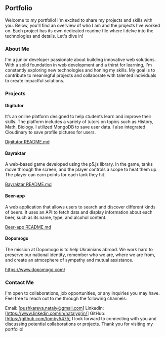 ## Portfolio

Welcome to my portfolio! I'm excited to share my projects and skills with you. Below, you'll find an overview of who I am and the projects I've worked on. Each project has its own dedicated readme file where I delve into the technologies and details. Let's dive in!

### About Me
I'm a junior developer passionate about building innovative web solutions. With a solid foundation in web development and a thirst for learning, I'm constantly exploring new technologies and honing my skills. My goal is to contribute to meaningful projects and collaborate with talented individuals to create impactful solutions.


### Projects

#### Digitutor

It’s an online platform designed to help students learn and improve their skills. The platform includes a variety of tutors on topics such as History, Math, Biology. I utilized MongoDB to save user data. I also integrated Cloudinary to save profile pictures for users.

[Digitutor README.md](https://github.com/tomby5475/digitutor/blob/master/README.md)


#### Bayraktar

A web-based game developed using the p5.js library. In the game, tanks move through the screen, and the player controls a scope to heat them up. The player can earn points for each tank they hit.

[Bayraktar README.md](https://github.com/tomby5475/Bayraktar-game/blob/master/README.md)


#### Beer-app

A web application that allows users to search and discover different kinds of beers. It uses an API to fetch data and display information about each beer, such as its name, type, and alcohol content.

[Beer-app README.md](https://github.com/tomby5475/beer_app/blob/main/README.md)


#### Dopomogo

The mission at Dopomogo is to help Ukrainians abroad. We work hard to preserve our national identity, remember who we are, where we are from, and create an atmosphere of sympathy and mutual assistance.

https://www.dopomogo.com/


### Contact Me
I'm open to collaborations, job opportunities, or any inquiries you may have. Feel free to reach out to me through the following channels:

Email: [pushkareva.nataly@gmail.com]
LinkedIn: [https://www.linkedin.com/in/natalygrin/]
GitHub: [https://github.com/tomby5475]
I look forward to connecting with you and discussing potential collaborations or projects. Thank you for visiting my portfolio!

